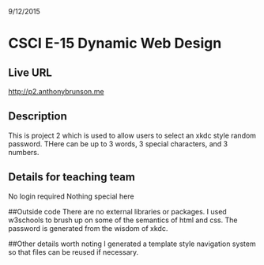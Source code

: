 9/12/2015
# CSCI E-15 Dynamic Web Design

## Live URL
<http://p2.anthonybrunson.me>

## Description
This is project 2 which is used to allow users to select an xkdc style
random password.  THere can be up to 3 words, 3 special characters, and
3 numbers.

## Details for teaching team
No login required
Nothing special here

##Outside code
There are no external libraries or packages.  I used w3schools to
brush up on some of the semantics of html and css. The password
is generated from the wisdom of xkdc.

##Other details worth noting
I generated a template style
navigation system so that files can be reused if necessary.
